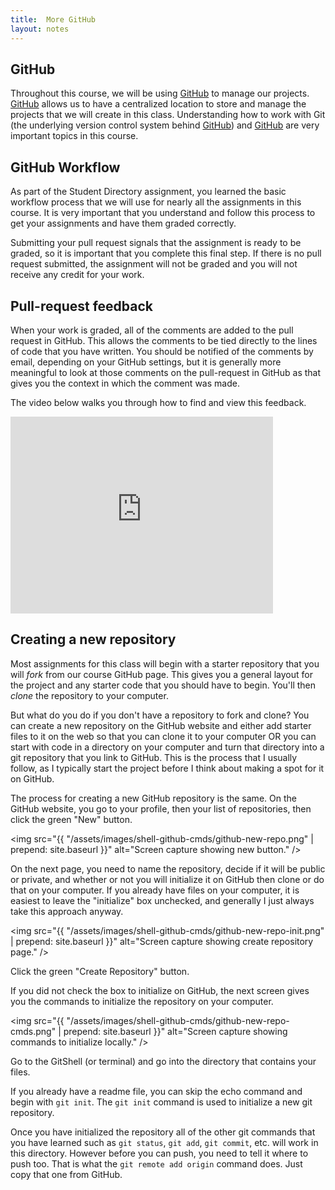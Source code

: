 ```yaml
---
title:  More GitHub
layout: notes
---
```


## GitHub
Throughout this course, we will be using [GitHub](http://github.com/) to manage our projects.  [GitHub](http://github.com/) allows us to have a centralized location to store and manage the projects that we will create in this class. Understanding how to work with Git (the underlying version control system behind [GitHub](http://github.com/)) and [GitHub](http://github.com/) are very important topics in this course.

## GitHub Workflow
As part of the Student Directory assignment, you learned the basic workflow process that we will use for nearly all the assignments in this course.  It is very important that you understand and follow this process to get your assignments and have them graded correctly.

Submitting your pull request signals that the assignment is ready to be graded, so it is important that you complete this final step.  If there is no pull request submitted, the assignment will not be graded and you will not receive any credit for your work.

## Pull-request feedback
When your work is graded, all of the comments are added to the pull request in GitHub. This allows the comments to be tied directly to the lines of code that you have written.  You should be notified of the comments by email, depending on your GitHub settings, but it is generally more meaningful to look at those comments on the pull-request in GitHub as that gives you the context in which the comment was made.

The video below walks you through how to find and view this feedback.

<iframe width="420" height="315" src="https://www.youtube.com/embed/diyiRMGUsaQ" frameborder="0" allowfullscreen></iframe>


## Creating a new repository
Most assignments for this class will begin with a starter repository that you will *fork* from our course GitHub page.  This gives you a general layout for the project and any starter code that you should have to begin.  You'll then *clone* the repository to your computer.   

But what do you do if you don't have a repository to fork and clone?  You can create a new repository on the GitHub website and either add starter files to it on the web so that you can clone it to your computer OR you can start with code in a directory on your computer and turn that directory into a git repository that you link to GitHub.  This is the process that I usually follow, as I typically start the project before I think about making a spot for it on GitHub.

The process for creating a new GitHub repository is the same.  On the GitHub website, you go to your profile, then your list of repositories, then click the green "New" button.

  <img src="{{ "/assets/images/shell-github-cmds/github-new-repo.png" | prepend: site.baseurl }}" alt="Screen capture showing new button." />

On the next page, you need to name the repository, decide if it will be public or private, and whether or not you will initialize it on GitHub then clone or do that on your computer. If you already have files on your computer, it is easiest to leave the "initialize" box unchecked, and generally I just always take this approach anyway.

  <img src="{{ "/assets/images/shell-github-cmds/github-new-repo-init.png" | prepend: site.baseurl }}" alt="Screen capture showing create repository page." />

Click the green "Create Repository" button.

If you did not check the box to initialize on GitHub, the next screen gives you the commands to initialize the repository on your computer.  

  <img src="{{ "/assets/images/shell-github-cmds/github-new-repo-cmds.png" | prepend: site.baseurl }}" alt="Screen capture showing commands to initialize locally." />

Go to the GitShell (or terminal) and go into the directory that contains your files.  

If you already have a readme file, you can skip the echo command and begin with `git init`.  The `git init` command is used to initialize a new git repository.  

Once you have initialized the repository all of the other git commands that you have learned such as `git status`, `git add`, `git commit`, etc. will work in this directory.  However before you can push, you need to tell it where to push too.  That is what the `git remote add origin` command does.  Just copy that one from GitHub.
